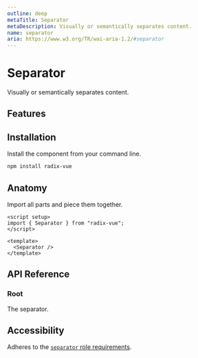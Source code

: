 ```yaml
---
outline: deep
metaTitle: Separator
metaDescription: Visually or semantically separates content.
name: separator
aria: https://www.w3.org/TR/wai-aria-1.2/#separator
---
```


<script setup> 
import DemoSeparator from '../../components/demo/Separator/index.vue' 
</script>

# Separator

<Description>
Visually or semantically separates content.
</Description>

<HeroContainer folder="Separator">
<DemoSeparator />
<template v-slot:codeSlot>
<HeroCodeGroup>
<div filename="index.vue">

<<< ../../components/demo/Separator/index.vue

</div>
<div filename="tailwind.config.js">

<<< ../../components/demo/Separator/tailwind.config.js

</div>
</HeroCodeGroup>
</template>
</HeroContainer>

## Features

<Highlights :features="['Supports horizontal and vertical orientations.']" />

## Installation

Install the component from your command line.

```bash
npm install radix-vue
```

## Anatomy

Import all parts and piece them together.

```vue
<script setup>
import { Separator } from "radix-vue";
</script>

<template>
  <Separator />
</template>
```

## API Reference

### Root

The separator.

<PropsTable
  :data="[
    {
      name: 'asChild',
      required: false,
      type: 'boolean',
      default: 'false',
      description: 'Change the default rendered element for the one passed as a child, merging their props and behavior.<br><br>Read our <a href=&quot;/guides/composition&quot;>Composition</a> guide for more details.',
    },
    {
      name: 'orientation',
      type: '&quot;horizontal&quot; | &quot;vertical&quot;',
      typeSimple: 'enum',
      default: '&quot;horizontal&quot;',
      description: 'The orientation of the separator.',
    },
    {
      name: 'decorative',
      type: 'boolean',
      description: '<span> When <Code>true</Code>, signifies that it is purely visual, carries no semantic meaning, and ensures it is not present in the accessibility tree.</span>',
    },
  ]"
/>

<DataAttributesTable
  :data="[
    {
      attribute: '[data-orientation]',
      values: ['vertical', 'horizontal'],
    },
  ]"
/>

## Accessibility

Adheres to the [`separator` role requirements](https://www.w3.org/TR/wai-aria-1.2/#separator).
